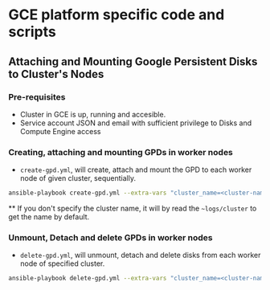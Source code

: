 
# GCE platform specific code and scripts

## Attaching and Mounting Google Persistent Disks to Cluster's Nodes

### Pre-requisites

- Cluster in GCE is up, running and accesible.
- Service account JSON and email with sufficient privilege to Disks and Compute Engine access


### Creating, attaching and mounting GPDs in worker nodes

- `create-gpd.yml`, will create, attach and mount the GPD to each worker node of given cluster, sequentially.

```bash
ansible-playbook create-gpd.yml --extra-vars "cluster_name=<cluster-name> json=<credential-file> email=<service-email> project=<project-name>"
```
** If you don't specify the cluster name, it will by read the `~logs/cluster` to get the name by default.

### Unmount, Detach and delete GPDs in worker nodes

- `delete-gpd.yml`, will unmount, detach and delete disks from each worker node of specified cluster.

```bash
ansible-playbook delete-gpd.yml --extra-vars "cluster_name=<cluster-name> json=<credential-file> email=<service-email> project=<project-name>"
```